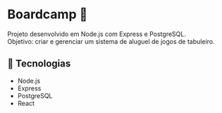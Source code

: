 # Boardcamp 🎲

Projeto desenvolvido em Node.js com Express e PostgreSQL.  
Objetivo: criar e gerenciar um sistema de aluguel de jogos de tabuleiro.

## 🚀 Tecnologias
- Node.js
- Express
- PostgreSQL
- React
